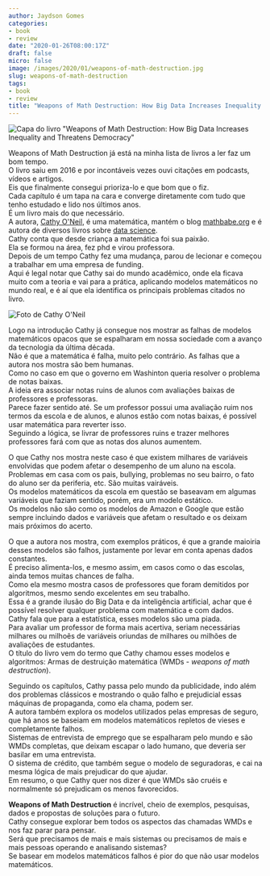 ```yaml
---
author: Jaydson Gomes
categories:
- book
- review
date: "2020-01-26T08:00:17Z"
draft: false
micro: false
image: /images/2020/01/weapons-of-math-destruction.jpg
slug: weapons-of-math-destruction
tags:
- book
- review
title: "Weapons of Math Destruction: How Big Data Increases Inequality and Threatens Democracy"
---
```

![Capa do livro "Weapons of Math Destruction: How Big Data Increases Inequality and Threatens Democracy"](/images/2020/01/weapons-of-math-destruction.jpg)  

Weapons of Math Destruction já está na minha lista de livros a ler faz um bom tempo.  
O livro saiu em 2016 e por incontáveis vezes ouvi citações em podcasts, vídeos e artigos.  
Eis que finalmente consegui prioriza-lo e que bom que o fiz.  
Cada capítulo é um tapa na cara e converge diretamente com tudo que tenho estudado e lido nos últimos anos.  
É um livro mais do que necessário.  
A autora, [Cathy O'Neil](https://en.wikipedia.org/wiki/Cathy_O%27Neil), é uma matemática, mantém o blog [mathbabe.org](https://mathbabe.org) e é autora de diversos livros sobre [data science](https://en.wikipedia.org/wiki/Data_science).  
Cathy conta que desde criança a matemática foi sua paixão.  
Ela se formou na área, fez phd e virou professora.  
Depois de um tempo Cathy fez uma mudança, parou de lecionar e começou a trabalhar em uma empresa de funding.  
Aqui é legal notar que Cathy sai do mundo acadêmico, onde ela ficava muito com a teoria e vai para a prática, aplicando modelos matemáticos no mundo real, e é aí que ela identifica os principais problemas citados no livro.  

![Foto de Cathy O'Neil](/images/2020/01/cathy-o-neil.jpg)  

Logo na introdução Cathy já consegue nos mostrar as falhas de modelos matemáticos opacos que se espalharam em nossa sociedade com a avanço da tecnologia da última década.  
Não é que a matemática é falha, muito pelo contrário. As falhas que a autora nos mostra são bem humanas.  
Como no caso em que o governo em Washinton queria resolver o problema de notas baixas.  
A ideia era associar notas ruins de alunos com avaliações baixas de professores e professoras.  
Parece fazer sentido até. Se um professor possui uma avaliação ruim nos termos da escola e de alunos, e alunos estão com notas baixas, é possível usar matemática para reverter isso.  
Seguindo a lógica, se livrar de professores ruins e trazer melhores professores fará com que as notas dos alunos aumentem.  

O que Cathy nos mostra neste caso é que existem milhares de variáveis envolvidas que podem afetar o desempenho de um aluno na escola.  
Problemas em casa com os pais, bullying, problemas no seu bairro, o fato do aluno ser da periferia, etc. São muitas vairáveis.  
Os modelos matemáticos da escola em questão se baseavam em algumas variáveis que faziam sentido, porém, era um modelo estático.  
Os modelos não são como os modelos de Amazon e Google que estão sempre incluindo dados e variáveis que afetam o resultado e os deixam mais próximos do acerto.  

O que a autora nos mostra, com exemplos práticos, é que a grande maioiria desses modelos são falhos, justamente por levar em conta apenas dados constantes.  
É preciso alimenta-los, e mesmo assim, em casos como o das escolas, ainda temos muitas chances de falha.  
Como ela mesmo mostra casos de professores que foram demitidos por algoritmos, mesmo sendo excelentes em seu trabalho.  
Essa é a grande ilusão do Big Data e da inteligência artificial, achar que é possível resolver qualquer problema com matemática e com dados.  
Cathy fala que para a estatística, esses modelos são uma piada.  
Para avaliar um professor de forma mais acertiva, seriam necessárias milhares ou milhoẽs de variáveis oriundas de milhares ou milhões de avaliações de estudantes.  
O título do livro vem do termo que Cathy chamou esses modelos e algoritmos: Armas de destruição matemática (WMDs - _weapons of math destruction_).  

Seguindo os capítulos, Cathy passa pelo mundo da publicidade, indo além dos problemas clássicos e mostrando o quão falho e prejudicial essas máquinas de propaganda, como ela chama, podem ser.  
A autora também explora os modelos utilizados pelas empresas de seguro, que há anos se baseiam em modelos matemáticos repletos de vieses e completamente falhos.  
Sistemas de entrevista de emprego que se espalharam pelo mundo e são WMDs completas, que deixam escapar o lado humano, que deveria ser basilar em uma entrevista.  
O sistema de crédito, que também segue o modelo de seguradoras, e cai na mesma lógica de mais prejudicar do que ajudar.  
Em resumo, o que Cathy quer nos dizer é que WMDs são cruéis e normalmente só prejudicam os menos favorecidos.  

**Weapons of Math Destruction** é incrível, cheio de exemplos, pesquisas, dados e propostas de soluções para o futuro.  
Cathy consegue explorar bem todos os aspectos das chamadas WMDs e nos faz parar para pensar.  
Será que precisamos de mais e mais sistemas ou precisamos de mais e mais pessoas operando e analisando sistemas?  
Se basear em modelos matemáticos falhos é pior do que não usar modelos matemáticos.  

